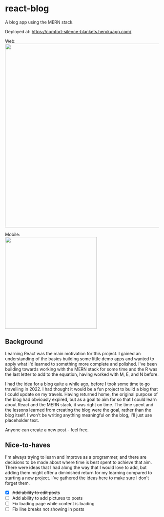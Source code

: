 # react-blog
A blog app using the MERN stack.

Deployed at: https://comfort-silence-blankets.herokuapp.com/

Web:<br/>
<img src='https://user-images.githubusercontent.com/90331266/213882003-4456815f-ee20-42b8-bc8c-4aa2a1512678.png' width=600px/>

Mobile:<br/>
<img src='https://user-images.githubusercontent.com/90331266/213883438-ab2d99cf-a638-4658-bdfa-3c4a3a0da19f.png' width=300px/>

## Background
Learning React was the main motivation for this project. I gained an understanding of the basics building some little demo apps and wanted to apply what I'd learned to something more complete and polished. I've been building towards working with the MERN stack for some time and the R was the last letter to add to the equation, having worked with M, E, and N before.

I had the idea for a blog quite a while ago, before I took some time to go travelling in 2022. I had thought it would be a fun project to build a blog that I could update on my travels. Having returned home, the original purpose of the blog had obviously expired, but as a goal to aim for so that I could learn about React and the MERN stack, it was right on time. The time spent and the lessons learned from creating the blog were the goal, rather than the blog itself. I won't be writing anything meaningful on the blog, I'll just use placeholder text.

Anyone can create a new post - feel free.

## Nice-to-haves
I'm always trying to learn and improve as a programmer, and there are decisions to be made about where time is best spent to achieve that aim. There were ideas that I had along the way that I would love to add, but adding them might offer a diminished return for my learning compared to starting a new project. I've gathered the ideas here to make sure I don't forget them.

- [x] ~~Add ability to edit posts~~
- [ ] Add ability to add pictures to posts
- [ ] Fix loading page while content is loading
- [ ] Fix line breaks not showing in posts
